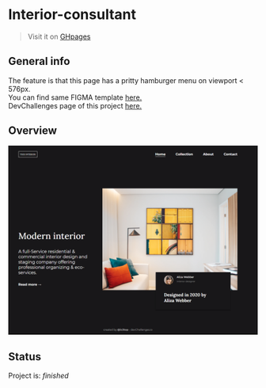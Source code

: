 # Interior-consultant
> Visit it on [GHpages](https://ic3top.github.io/devChallenges/interior-consultant-master/solution/src/index.html)


## General info
The feature is that this page has a pritty hamburger menu on viewport < 576px.  
You can find same FIGMA template [here.](https://www.figma.com/file/3cf83hHRBAGjG5EKPcG2bV/interior-consultant-challenge?node-id=1%3A31)  
DevChallenges page of this project [here.](https://devchallenges.io/solutions/6hmzbGcbWNwK6RuFPFbF)


## Overview
![demo of the web-page](./screenshots/demo.png)


## Status
Project is: _finished_